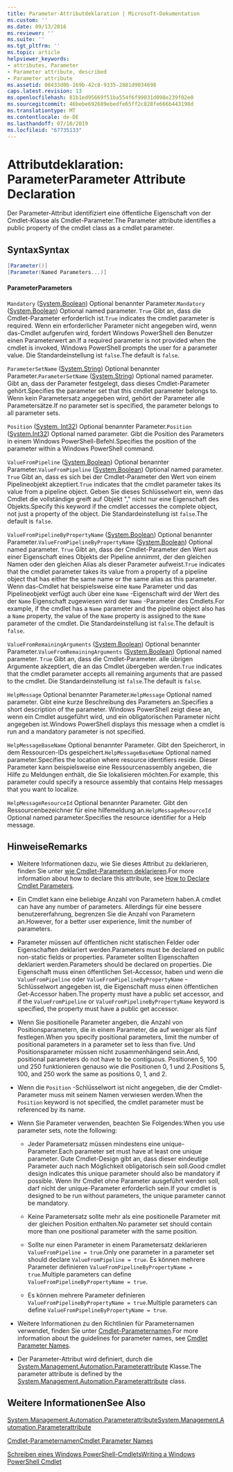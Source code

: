 ```yaml
---
title: Parameter-Attributdeklaration | Microsoft-Dokumentation
ms.custom: ''
ms.date: 09/13/2016
ms.reviewer: ''
ms.suite: ''
ms.tgt_pltfrm: ''
ms.topic: article
helpviewer_keywords:
- attributes, Parameter
- Parameter attribute, described
- Parameter attribute
ms.assetid: 08433d0b-169b-42c8-9335-2881d9034698
caps.latest.revision: 13
ms.openlocfilehash: 81b1ed95669f51ba554f6f99031d098e239f02e0
ms.sourcegitcommit: 46bebe692689ebedfe65ff2c828fe666b443198d
ms.translationtype: MT
ms.contentlocale: de-DE
ms.lasthandoff: 07/10/2019
ms.locfileid: "67735133"
---
```

# <a name="parameter-attribute-declaration"></a><span data-ttu-id="8520a-102">Attributdeklaration: Parameter</span><span class="sxs-lookup"><span data-stu-id="8520a-102">Parameter Attribute Declaration</span></span>

<span data-ttu-id="8520a-103">Der Parameter-Attribut identifiziert eine öffentliche Eigenschaft von der Cmdlet-Klasse als Cmdlet-Parameter.</span><span class="sxs-lookup"><span data-stu-id="8520a-103">The Parameter attribute identifies a public property of the cmdlet class as a cmdlet parameter.</span></span>

## <a name="syntax"></a><span data-ttu-id="8520a-104">Syntax</span><span class="sxs-lookup"><span data-stu-id="8520a-104">Syntax</span></span>

```csharp
[Parameter()]
[Parameter(Named Parameters...)]
```

#### <a name="parameters"></a><span data-ttu-id="8520a-105">Parameter</span><span class="sxs-lookup"><span data-stu-id="8520a-105">Parameters</span></span>

<span data-ttu-id="8520a-106">`Mandatory` ([System.Boolean](/dotnet/api/System.Boolean)) Optional benannter Parameter.</span><span class="sxs-lookup"><span data-stu-id="8520a-106">`Mandatory` ([System.Boolean](/dotnet/api/System.Boolean)) Optional named parameter.</span></span> <span data-ttu-id="8520a-107">`True` Gibt an, dass die Cmdlet-Parameter erforderlich ist.</span><span class="sxs-lookup"><span data-stu-id="8520a-107">`True` indicates the cmdlet parameter is required.</span></span> <span data-ttu-id="8520a-108">Wenn ein erforderlicher Parameter nicht angegeben wird, wenn das-Cmdlet aufgerufen wird, fordert Windows PowerShell den Benutzer einen Parameterwert an.</span><span class="sxs-lookup"><span data-stu-id="8520a-108">If a required parameter is not provided when the cmdlet is invoked, Windows PowerShell prompts the user for a parameter value.</span></span> <span data-ttu-id="8520a-109">Die Standardeinstellung ist `false`.</span><span class="sxs-lookup"><span data-stu-id="8520a-109">The default is `false`.</span></span>

<span data-ttu-id="8520a-110">`ParameterSetName` ([System.String](/dotnet/api/System.String)) Optional benannter Parameter.</span><span class="sxs-lookup"><span data-stu-id="8520a-110">`ParameterSetName` ([System.String](/dotnet/api/System.String)) Optional named parameter.</span></span> <span data-ttu-id="8520a-111">Gibt an, dass der Parameter festgelegt, dass dieses Cmdlet-Parameter gehört.</span><span class="sxs-lookup"><span data-stu-id="8520a-111">Specifies the parameter set that this cmdlet parameter belongs to.</span></span> <span data-ttu-id="8520a-112">Wenn kein Parametersatz angegeben wird, gehört der Parameter alle Parametersätze.</span><span class="sxs-lookup"><span data-stu-id="8520a-112">If no parameter set is specified, the parameter belongs to all parameter sets.</span></span>

<span data-ttu-id="8520a-113">`Position` ([System. Int32](/dotnet/api/System.Int32)) Optional benannter Parameter.</span><span class="sxs-lookup"><span data-stu-id="8520a-113">`Position` ([System.Int32](/dotnet/api/System.Int32)) Optional named parameter.</span></span> <span data-ttu-id="8520a-114">Gibt die Position des Parameters in einem Windows PowerShell-Befehl.</span><span class="sxs-lookup"><span data-stu-id="8520a-114">Specifies the position of the parameter within a Windows PowerShell command.</span></span>

<span data-ttu-id="8520a-115">`ValueFromPipeline` ([System.Boolean](/dotnet/api/System.Boolean)) Optional benannter Parameter.</span><span class="sxs-lookup"><span data-stu-id="8520a-115">`ValueFromPipeline` ([System.Boolean](/dotnet/api/System.Boolean)) Optional named parameter.</span></span> <span data-ttu-id="8520a-116">`True` Gibt an, dass es sich bei der Cmdlet-Parameter den Wert von einem Pipelineobjekt akzeptiert.</span><span class="sxs-lookup"><span data-stu-id="8520a-116">`True` indicates that the cmdlet parameter takes its value from a pipeline object.</span></span> <span data-ttu-id="8520a-117">Geben Sie dieses Schlüsselwort ein, wenn das Cmdlet die vollständige greift auf Objekt "," nicht nur eine Eigenschaft des Objekts.</span><span class="sxs-lookup"><span data-stu-id="8520a-117">Specify this keyword if the cmdlet accesses the complete object, not just a property of the object.</span></span> <span data-ttu-id="8520a-118">Die Standardeinstellung ist `false`.</span><span class="sxs-lookup"><span data-stu-id="8520a-118">The default is `false`.</span></span>

<span data-ttu-id="8520a-119">`ValueFromPipelineByPropertyName` ([System.Boolean](/dotnet/api/System.Boolean)) Optional benannter Parameter.</span><span class="sxs-lookup"><span data-stu-id="8520a-119">`ValueFromPipelineByPropertyName` ([System.Boolean](/dotnet/api/System.Boolean)) Optional named parameter.</span></span> <span data-ttu-id="8520a-120">`True` Gibt an, dass der Cmdlet-Parameter den Wert aus einer Eigenschaft eines Objekts der Pipeline annimmt, der den gleichen Namen oder den gleichen Alias als dieser Parameter aufweist.</span><span class="sxs-lookup"><span data-stu-id="8520a-120">`True` indicates that the cmdlet parameter takes its value from a property of a pipeline object that has either the same name or the same alias as this parameter.</span></span> <span data-ttu-id="8520a-121">Wenn das-Cmdlet hat beispielsweise eine `Name` Parameter und das Pipelineobjekt verfügt auch über eine `Name` -Eigenschaft wird der Wert des der `Name` Eigenschaft zugewiesen wird der `Name` -Parameter des Cmdlets.</span><span class="sxs-lookup"><span data-stu-id="8520a-121">For example, if the cmdlet has a `Name` parameter and the pipeline object also has a `Name` property, the value of the `Name` property is assigned to the `Name` parameter of the cmdlet.</span></span> <span data-ttu-id="8520a-122">Die Standardeinstellung ist `false`.</span><span class="sxs-lookup"><span data-stu-id="8520a-122">The default is `false`.</span></span>

<span data-ttu-id="8520a-123">`ValueFromRemainingArguments` ([System.Boolean](/dotnet/api/System.Boolean)) Optional benannter Parameter.</span><span class="sxs-lookup"><span data-stu-id="8520a-123">`ValueFromRemainingArguments` ([System.Boolean](/dotnet/api/System.Boolean)) Optional named parameter.</span></span> <span data-ttu-id="8520a-124">`True` Gibt an, dass die Cmdlet-Parameter. alle übrigen Argumente akzeptiert, die an das Cmdlet übergeben werden.</span><span class="sxs-lookup"><span data-stu-id="8520a-124">`True` indicates that the cmdlet parameter accepts all remaining arguments that are passed to the cmdlet.</span></span> <span data-ttu-id="8520a-125">Die Standardeinstellung ist `false`.</span><span class="sxs-lookup"><span data-stu-id="8520a-125">The default is `false`.</span></span>

<span data-ttu-id="8520a-126">`HelpMessage` Optional benannter Parameter.</span><span class="sxs-lookup"><span data-stu-id="8520a-126">`HelpMessage` Optional named parameter.</span></span> <span data-ttu-id="8520a-127">Gibt eine kurze Beschreibung des Parameters an.</span><span class="sxs-lookup"><span data-stu-id="8520a-127">Specifies a short description of the parameter.</span></span> <span data-ttu-id="8520a-128">Windows PowerShell zeigt diese an, wenn ein Cmdlet ausgeführt wird, und ein obligatorischen Parameter nicht angegeben ist.</span><span class="sxs-lookup"><span data-stu-id="8520a-128">Windows PowerShell displays this message when a cmdlet is run and a mandatory parameter is not specified.</span></span>

<span data-ttu-id="8520a-129">`HelpMessageBaseName` Optional benannter Parameter. Gibt den Speicherort, in dem Ressourcen-IDs gespeichert.</span><span class="sxs-lookup"><span data-stu-id="8520a-129">`HelpMessageBaseName` Optional named parameter.Specifies the location where resource identifiers reside.</span></span> <span data-ttu-id="8520a-130">Dieser Parameter kann beispielsweise eine Ressourcenassembly angeben, die Hilfe zu Meldungen enthält, die Sie lokalisieren möchten.</span><span class="sxs-lookup"><span data-stu-id="8520a-130">For example, this parameter could specify a resource assembly that contains Help messages that you want to localize.</span></span>

<span data-ttu-id="8520a-131">`HelpMessageResourceId` Optional benannter Parameter. Gibt den Ressourcenbezeichner für eine hilfemeldung an.</span><span class="sxs-lookup"><span data-stu-id="8520a-131">`HelpMessageResourceId` Optional named parameter.Specifies the resource identifier for a Help message.</span></span>

## <a name="remarks"></a><span data-ttu-id="8520a-132">Hinweise</span><span class="sxs-lookup"><span data-stu-id="8520a-132">Remarks</span></span>

- <span data-ttu-id="8520a-133">Weitere Informationen dazu, wie Sie dieses Attribut zu deklarieren, finden Sie unter [wie Cmdlet-Parametern deklarieren](./how-to-declare-cmdlet-parameters.md).</span><span class="sxs-lookup"><span data-stu-id="8520a-133">For more information about how to declare this attribute, see [How to Declare Cmdlet Parameters](./how-to-declare-cmdlet-parameters.md).</span></span>

- <span data-ttu-id="8520a-134">Ein Cmdlet kann eine beliebige Anzahl von Parametern haben.</span><span class="sxs-lookup"><span data-stu-id="8520a-134">A cmdlet can have any number of parameters.</span></span> <span data-ttu-id="8520a-135">Allerdings für eine bessere benutzererfahrung, begrenzen Sie die Anzahl von Parametern an.</span><span class="sxs-lookup"><span data-stu-id="8520a-135">However, for a better user experience, limit the number of parameters.</span></span>

- <span data-ttu-id="8520a-136">Parameter müssen auf öffentlichen nicht statischen Felder oder Eigenschaften deklariert werden.</span><span class="sxs-lookup"><span data-stu-id="8520a-136">Parameters must be declared on public non-static fields or properties.</span></span> <span data-ttu-id="8520a-137">Parameter sollten Eigenschaften deklariert werden.</span><span class="sxs-lookup"><span data-stu-id="8520a-137">Parameters should be declared on properties.</span></span> <span data-ttu-id="8520a-138">Die Eigenschaft muss einen öffentlichen Set-Accessor, haben und wenn die `ValueFromPipeline` oder `ValueFromPipelineByPropertyName` -Schlüsselwort angegeben ist, die Eigenschaft muss einen öffentlichen Get-Accessor haben.</span><span class="sxs-lookup"><span data-stu-id="8520a-138">The property must have a public set accessor, and if the `ValueFromPipeline` or `ValueFromPipelineByPropertyName` keyword is specified, the property must have a public get accessor.</span></span>

- <span data-ttu-id="8520a-139">Wenn Sie positionelle Parameter angeben, die Anzahl von Positionsparametern, die in einem Parameter, die auf weniger als fünf festlegen.</span><span class="sxs-lookup"><span data-stu-id="8520a-139">When you specify positional parameters,  limit the number of positional parameters in a parameter set to less than five.</span></span> <span data-ttu-id="8520a-140">Und Positionsparameter müssen nicht zusammenhängend sein.</span><span class="sxs-lookup"><span data-stu-id="8520a-140">And, positional parameters do not have to be contiguous.</span></span> <span data-ttu-id="8520a-141">Positionen 5, 100 und 250 funktionieren genauso wie die Positionen 0, 1 und 2.</span><span class="sxs-lookup"><span data-stu-id="8520a-141">Positions 5, 100, and 250 work the same as positions 0, 1, and 2.</span></span>

- <span data-ttu-id="8520a-142">Wenn die `Position` -Schlüsselwort ist nicht angegeben, die der Cmdlet-Parameter muss mit seinem Namen verwiesen werden.</span><span class="sxs-lookup"><span data-stu-id="8520a-142">When the `Position` keyword is not specified, the cmdlet parameter must be referenced by its name.</span></span>

- <span data-ttu-id="8520a-143">Wenn Sie Parameter verwenden, beachten Sie Folgendes:</span><span class="sxs-lookup"><span data-stu-id="8520a-143">When you use parameter sets, note the following:</span></span>

    - <span data-ttu-id="8520a-144">Jeder Parametersatz müssen mindestens eine unique-Parameter.</span><span class="sxs-lookup"><span data-stu-id="8520a-144">Each parameter set must have at least one unique parameter.</span></span> <span data-ttu-id="8520a-145">Gute Cmdlet-Design gibt an, dass dieser eindeutige Parameter auch nach Möglichkeit obligatorisch sein soll.</span><span class="sxs-lookup"><span data-stu-id="8520a-145">Good cmdlet design indicates this unique parameter should also be mandatory if possible.</span></span> <span data-ttu-id="8520a-146">Wenn Ihr Cmdlet ohne Parameter ausgeführt werden soll, darf nicht der unique-Parameter erforderlich sein.</span><span class="sxs-lookup"><span data-stu-id="8520a-146">If your cmdlet is designed to be run without parameters, the unique parameter cannot be mandatory.</span></span>

    - <span data-ttu-id="8520a-147">Keine Parametersatz sollte mehr als eine positionelle Parameter mit der gleichen Position enthalten.</span><span class="sxs-lookup"><span data-stu-id="8520a-147">No parameter set should contain more than one positional parameter with the same position.</span></span>

    - <span data-ttu-id="8520a-148">Sollte nur einen Parameter in einem Parametersatz deklarieren `ValueFromPipeline = true`.</span><span class="sxs-lookup"><span data-stu-id="8520a-148">Only one parameter in a parameter set should declare `ValueFromPipeline = true`.</span></span> <span data-ttu-id="8520a-149">Es können mehrere Parameter definieren `ValueFromPipelineByPropertyName = true`.</span><span class="sxs-lookup"><span data-stu-id="8520a-149">Multiple parameters can define `ValueFromPipelineByPropertyName = true`.</span></span>

    - <span data-ttu-id="8520a-150">Es können mehrere Parameter definieren `ValueFromPipelineByPropertyName = true`.</span><span class="sxs-lookup"><span data-stu-id="8520a-150">Multiple parameters can define `ValueFromPipelineByPropertyName = true`.</span></span>

- <span data-ttu-id="8520a-151">Weitere Informationen zu den Richtlinien für Parameternamen verwendet, finden Sie unter [Cmdlet-Parameternamen](standard-cmdlet-parameter-names-and-types.md).</span><span class="sxs-lookup"><span data-stu-id="8520a-151">For more information about the guidelines for parameter names, see [Cmdlet Parameter Names](standard-cmdlet-parameter-names-and-types.md).</span></span>

- <span data-ttu-id="8520a-152">Der Parameter-Attribut wird definiert, durch die [System.Management.Automation.Parameterattribute](/dotnet/api/System.Management.Automation.ParameterAttribute) Klasse.</span><span class="sxs-lookup"><span data-stu-id="8520a-152">The parameter attribute is defined by the [System.Management.Automation.Parameterattribute](/dotnet/api/System.Management.Automation.ParameterAttribute) class.</span></span>

## <a name="see-also"></a><span data-ttu-id="8520a-153">Weitere Informationen</span><span class="sxs-lookup"><span data-stu-id="8520a-153">See Also</span></span>

[<span data-ttu-id="8520a-154">System.Management.Automation.Parameterattribute</span><span class="sxs-lookup"><span data-stu-id="8520a-154">System.Management.Automation.Parameterattribute</span></span>](/dotnet/api/System.Management.Automation.ParameterAttribute)

[<span data-ttu-id="8520a-155">Cmdlet-Parameternamen</span><span class="sxs-lookup"><span data-stu-id="8520a-155">Cmdlet Parameter Names</span></span>](standard-cmdlet-parameter-names-and-types.md)

[<span data-ttu-id="8520a-156">Schreiben eines Windows PowerShell-Cmdlets</span><span class="sxs-lookup"><span data-stu-id="8520a-156">Writing a Windows PowerShell Cmdlet</span></span>](./writing-a-windows-powershell-cmdlet.md)
